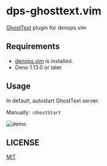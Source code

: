 # dps-ghosttext.vim

[GhostText](https://ghosttext.fregante.com) plugin for denops.vim

## Requirements

- [denops.vim](https://github.com/vim-denops/denops.vim) is installed.
- Deno 1.13.0 or later

## Usage

In default, autostart GhostText server.

Manually: `:GhostStart`

![demo](https://user-images.githubusercontent.com/47162587/132152385-019b7788-acbf-40a7-b8a9-91f7a48a7cdd.gif)

## LICENSE

[MIT](./LICENSE)
